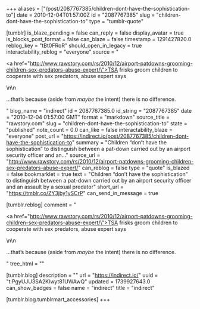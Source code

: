+++
aliases = ["/post/2087767385/children-dont-have-the-sophistication-to"]
date = 2010-12-04T01:57:00Z
id = "2087767385"
slug = "children-dont-have-the-sophistication-to"
type = "tumblr-quote"

[tumblr]
is_blaze_pending = false
can_reply = false
display_avatar = true
is_blocks_post_format = false
can_blaze = false
timestamp = 1291427820.0
reblog_key = "tBt0FRoR"
should_open_in_legacy = true
interactability_reblog = "everyone"
source = "<p><a href=\"http://www.rawstory.com/rs/2010/12/airport-patdowns-grooming-children-sex-predators-abuse-expert/\">TSA frisks groom children to cooperate with sex predators, abuse expert says</a></p>\n\n<p>…that&rsquo;s because (aside from <em>maybe</em> the intent) there is no difference.</p>"
blog_name = "indirect"
id = 2087767385.0
id_string = "2087767385"
date = "2010-12-04 01:57:00 GMT"
format = "markdown"
source_title = "rawstory.com"
slug = "children-dont-have-the-sophistication-to"
state = "published"
note_count = 0.0
can_like = false
interactability_blaze = "everyone"
post_url = "https://indirect.io/post/2087767385/children-dont-have-the-sophistication-to"
summary = "Children “don’t have the sophistication” to distinguish between a pat-down carried out by an airport security officer and an..."
source_url = "http://www.rawstory.com/rs/2010/12/airport-patdowns-grooming-children-sex-predators-abuse-expert/"
can_reblog = false
type = "quote"
is_blazed = false
bookmarklet = true
text = "Children &ldquo;don&rsquo;t have the sophistication&rdquo; to distinguish between a pat-down carried out by an airport security officer and an assault by a sexual predator"
short_url = "https://tmblr.co/ZY3jby1ySCrP"
can_send_in_message = true

[tumblr.reblog]
comment = "<p><a href=\"http://www.rawstory.com/rs/2010/12/airport-patdowns-grooming-children-sex-predators-abuse-expert/\">TSA frisks groom children to cooperate with sex predators, abuse expert says</a></p>\n\n<p>…that’s because (aside from <em>maybe</em> the intent) there is no difference.</p>"
tree_html = ""

[tumblr.blog]
description = ""
url = "https://indirect.io/"
uuid = "t:PgyUJU3SA2Klwyt81UWAwQ"
updated = 1739927643.0
can_show_badges = false
name = "indirect"
title = "indirect"

[tumblr.blog.tumblrmart_accessories]
+++
